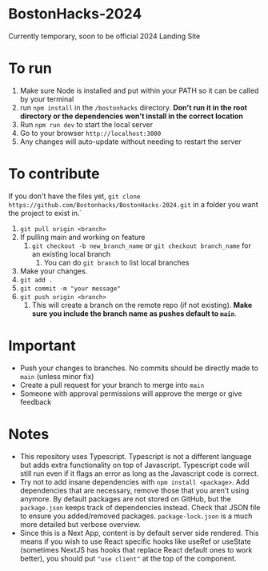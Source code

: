 # BostonHacks-2024
Currently temporary, soon to be official 2024 Landing Site

# To run
1) Make sure Node is installed and put within your PATH so it can be called by your terminal
2) run `npm install` in the `/bostonhacks` directory. **Don't run it in the root directory or the dependencies won't install in the correct location**
3) Run `npm run dev` to start the local server
4) Go to your browser `http://localhost:3000`
5) Any changes will auto-update without needing to restart the server

# To contribute
If you don't have the files yet,
`git clone https://github.com/Bostonhacks/BostonHacks-2024.git` in a folder you want the project to exist in.`

1) `git pull origin <branch>`
2) If pulling main and working on feature
   1) `git checkout -b new_branch_name` or `git checkout branch_name` for an existing local branch
      1) You can do `git branch` to list local branches
3) Make your changes.
4) `git add .`
5) `git commit -m "your message"`
6) `git push origin <branch>`
   1) This will create a branch on the remote repo (if not existing). **Make sure you include the branch name as pushes default to `main`**. 

# Important
- Push your changes to branches. No commits should be directly made to `main` (unless minor fix)
- Create a pull request for your branch to merge into `main`
- Someone with approval permissions will approve the merge or give feedback


# Notes
* This repository uses Typescript. Typescript is not a different language but adds extra functionality on top of Javascript. Typescript code will still run even if it flags an error as long as the Javascript code is correct.
* Try not to add insane dependencies with `npm install <package>`. Add dependencies that are necessary, remove those that you aren't using anymore. By default packages are not stored on GitHub, but the `package.json` keeps track of dependencies instead. Check that JSON file to ensure you added/removed packages. `package-lock.json` is a much more detailed but verbose overview.
* Since this is a Next App, content is by default server side rendered. This means if you wish to use React specific hooks like useRef or useState (sometimes NextJS has hooks that replace React default ones to work better), you should put `"use client"` at the top of the component.
